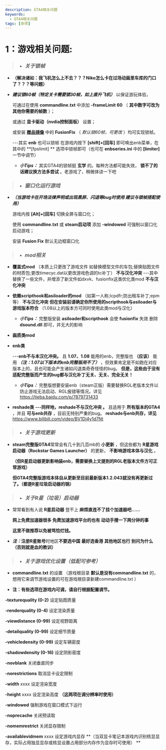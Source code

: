 ```yaml
---
description: GTA4相关问题
keywords:
  - GTA4相关问题
tags: [杂项]
---
```


# 1：游戏相关问题:

> - ### **_关于锁帧_**
  - **（解决诸如：我飞机怎么上不去？？？Niko怎么卡在过场动画里车库的门口了？？？等问题）**

  -  _**建议锁60帧（特定关卡需要锁30帧，如上直升飞机）**_ 以保证游玩体验，

        可通过在使用 **commandline.txt** 中添加 **-frameLimit 60** （ **其中数字可改为其他你需要的帧数** ）；

        或通过 **显卡驱动（nvdia控制面板）** 设置；
       
        或安装  **[赠品镜像](../intro.md#下载)**  中的  **FusionFix**  （ _默认锁60帧，可更改_ ）均可实现锁帧。
    
        ---其实 **enb** 也可以锁帧 在游戏内按下 **[shift]+[回车]** 即可唤出enb菜单，在其中的 **[fpslimit] ** 选项中锁帧即可（也可在 **enbseries.ini** 中的 **[limiter]** 一节中调节）
     
        - **_小Tips：_** 其实GTA4的锁帧挺 **玄学** 的。每种方法都可能失效， **锁不了的话建议换方法多尝试** 。老游戏了，稍微体谅一下吧

> - ###  **_窗口化运行游戏_**
  - **_（当游戏卡在开场法律声明或出现黑屏、闪退等bug时使用 建议与锁帧搭配使用）_** 
     
     

     

     游戏内按 **[Alt]+[回车]** 切换全屏与窗口化；
                                                                         
     使用 **commandline.txt** 或 **steam启动项** 添加  **-windowed**  可强制以窗口化启动游戏；
    
     安装  **Fusion Fix**  默认无边框窗口化

> -  ### **_mod相关_**
   



      
   - **覆盖式mod** （本质上只更改了游戏文件 如替换模型文件的车包;替换贴图文件的材质包;更改timecyc.dat以更改游戏色调的tc补丁） **不与汉化冲突** 
      ---其中替换了一些文件，并增添了新文件如dxvk、fusionfix这类优化类mod  **不与汉化冲突**                                                                                                                                                                                   

   - **依赖scripthook和asiloader的mod**  （如第一人称;lcpdfr;防出租车补丁;epm等）  **不与汉化冲突** 
  **但在安装前请确定你所使用的scripthook与asiloader与游戏版本符合** 
（1.08以上的版本方可同时使用此类mod与汉化）
     

       -  **_小Tips：_** 完整版安装 **asiloader和scripthook** 会使 **fusionfix** 失效 删除  **dsound.dll**  即可，并无大的影响                                                                  
   - **画质类mod**
        
     
- **enb类**
   
   ---**enb不与本汉化冲突。** 且 **1.07、1.08** 能用的enb，完整版也 **（应该）** 能用 **_（注：1.07以下版本的enb完整版用不了）_** ，但效果肯定是不如跑在对应版本上的，且也可能会产生诸如闪退类奇奇怪怪的bug。 **但是，这些由于没有适配完整版而产生的bug都与汉化补丁无关、无关、完全无关！** 
          
       
     -  **_小Tips：_** 完整版想要安装enb（steam正版）需要替换RGL老版本文件以防止游戏无法启动、RGL报错等情况。详见 https://tieba.baidu.com/p/7879731433
      

- **reshade类** 
          **---同样地，reshade不与汉化冲突 。** 且适用于 **所有版本的GTA4** ，并且 **可与enb共存** ，目前无特别严重的bug。
          **reshade与enb共存，详见**  https://www.bilibili.com/video/BV1Di4y1d7Nt
 
> - ### **_关于游戏更新_**
-  **steam完整版GTA4**常常会有几十到几百mb的 **小更新** ，但这些都为 **R星游戏启动器（Rockstar Games Launcher）** 的更新， **不影响游戏本体与汉化** 。
      
      **（但R星启动器更新影响装enb，需要替换上文提到的RGL老版本文件方可正常游戏）** 
      
    **但GTA4完整版游戏本体自从更新至目前最新版本1.2.043就没有再更新过了。（都是R星垃圾启动器的锅）** 
> - ### **_关于R星（垃圾）启动器_**

- 常常看到有人说 **R星启动器** 登不上  **麻烦直连不了挂个加速器吧……** 
   
  **网上免费加速器很多 免费加速游戏平台的也有 动动手搜一下两分钟的事**

   
   **这里不做推荐以免被骂恰烂钱。** 
   
-   **_注：_**注册**R星账号**时地区**不要选中国** **最好选香港**   **其他地区也行**  **别问为什么（否则就是血的教训）** 

> - ### **_关于游戏优化设置（低配可参考）_**


-  **commandline.txt** 的设置 （游戏根目录 **默认是没有commandline.txt** 的，想用它来调节游戏设置的可在游戏根目录新建commandline.txt
）
      
- **注：有些选项在游戏内可调，请自行根据配置调节。** 
    
 **-texturequality (0-2)**  设定贴图质量 
    
**-renderquality (0-4)**  设定渲染质量
     
**-viewdistance (0-99)**  设定视野距离
    
 **-detailquality (0-99)**  设定细节质量
   
 **-vehicledensity (0-99)** 设定车辆密度
    
 **-shadowdensity (0-16)**  设定阴影密度
    
 **-novblank**  关闭垂直同步
    
 **-norestrictions**  取消显卡设定限制
    
 **-width**  xxxx 设定渲染宽度
    
 **-height**  xxxx 设定渲染高度 **（这两项在调分辨率时使用）** 
   
  **-windowed**  强制游戏在窗口模式下运行
   
 **-noprecache**  关闭预读取
   
  **-nomemrestrict**  关闭显存限制
    
 **-availablevidmem**  xxxx 设定游戏内显存 **（当双显卡笔记本游戏内识别核显显存，实际占用独显显存或核显设置占用部分内存作为显存时可使用）
** 
   
    




   
   
